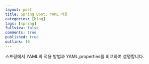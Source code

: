 ```yaml
---
layout: post
title: Spring Boot, YAML 적용
categories: [blog]
tags: [spring]
fullview: false
comments: true
published: true
outlink: 10
---
```


스프링에서 YAML의 적용 방법과 YAML,properties를 비교하여 설명합니다.
